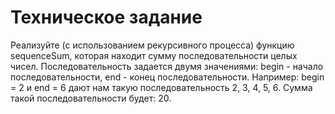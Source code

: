 # Техническое задание

Реализуйте (с использованием рекурсивного процесса) функцию sequenceSum, которая находит сумму
последовательности целых чисел. Последовательность задается двумя значениями: begin - начало
последовательности, end - конец последовательности. Например: begin = 2 и end = 6 дают нам такую
последовательность 2, 3, 4, 5, 6. Сумма такой последовательности будет: 20.
